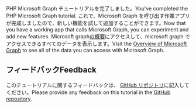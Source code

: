 <!-- markdownlint-disable MD002 MD041 -->

<span data-ttu-id="0b621-101">PHP Microsoft Graph チュートリアルを完了しました。</span><span class="sxs-lookup"><span data-stu-id="0b621-101">You've completed the PHP Microsoft Graph tutorial.</span></span> <span data-ttu-id="0b621-102">これで、Microsoft Graph を呼び出す作業アプリが完成しましたので、新しい機能を試して追加することができます。</span><span class="sxs-lookup"><span data-stu-id="0b621-102">Now that you have a working app that calls Microsoft Graph, you can experiment and add new features.</span></span> <span data-ttu-id="0b621-103">Microsoft graph[の概要](/graph/overview)にアクセスして、microsoft graph でアクセスできるすべてのデータを表示します。</span><span class="sxs-lookup"><span data-stu-id="0b621-103">Visit the [Overview of Microsoft Graph](/graph/overview) to see all of the data you can access with Microsoft Graph.</span></span>

## <a name="feedback"></a><span data-ttu-id="0b621-104">フィードバック</span><span class="sxs-lookup"><span data-stu-id="0b621-104">Feedback</span></span>

<span data-ttu-id="0b621-105">このチュートリアルに関するフィードバックは、 [GitHub リポジトリ](https://github.com/microsoftgraph/msgraph-training-phpapp)に記入してください。</span><span class="sxs-lookup"><span data-stu-id="0b621-105">Please provide any feedback on this tutorial in the [GitHub repository](https://github.com/microsoftgraph/msgraph-training-phpapp).</span></span>
